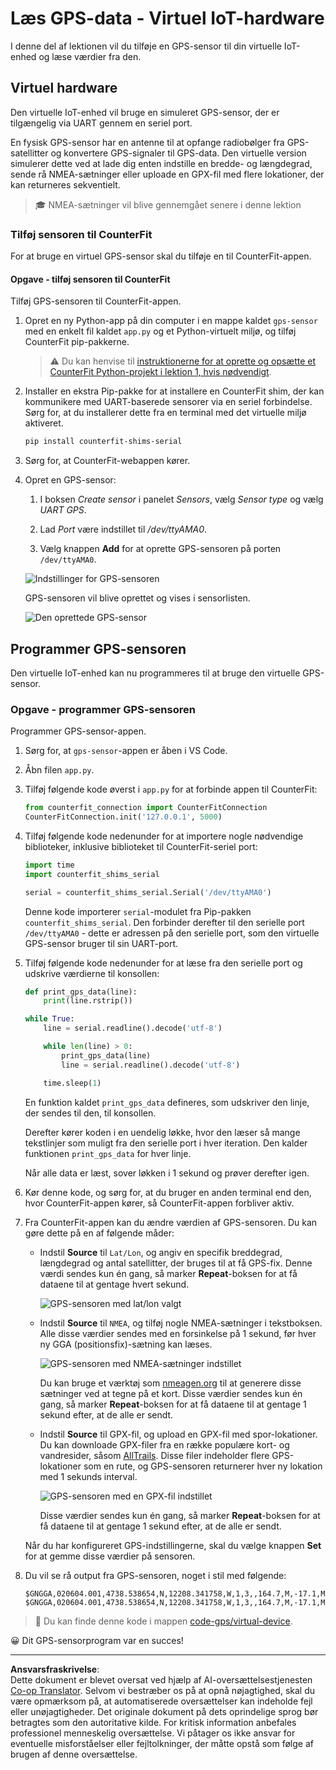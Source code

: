 <!--
CO_OP_TRANSLATOR_METADATA:
{
  "original_hash": "64f18a8f8aaa1fef5e7320e0992d8b3a",
  "translation_date": "2025-08-27T21:27:06+00:00",
  "source_file": "3-transport/lessons/1-location-tracking/virtual-device-gps-sensor.md",
  "language_code": "da"
}
-->
# Læs GPS-data - Virtuel IoT-hardware

I denne del af lektionen vil du tilføje en GPS-sensor til din virtuelle IoT-enhed og læse værdier fra den.

## Virtuel hardware

Den virtuelle IoT-enhed vil bruge en simuleret GPS-sensor, der er tilgængelig via UART gennem en seriel port.

En fysisk GPS-sensor har en antenne til at opfange radiobølger fra GPS-satellitter og konvertere GPS-signaler til GPS-data. Den virtuelle version simulerer dette ved at lade dig enten indstille en bredde- og længdegrad, sende rå NMEA-sætninger eller uploade en GPX-fil med flere lokationer, der kan returneres sekventielt.

> 🎓 NMEA-sætninger vil blive gennemgået senere i denne lektion

### Tilføj sensoren til CounterFit

For at bruge en virtuel GPS-sensor skal du tilføje en til CounterFit-appen.

#### Opgave - tilføj sensoren til CounterFit

Tilføj GPS-sensoren til CounterFit-appen.

1. Opret en ny Python-app på din computer i en mappe kaldet `gps-sensor` med en enkelt fil kaldet `app.py` og et Python-virtuelt miljø, og tilføj CounterFit pip-pakkerne.

    > ⚠️ Du kan henvise til [instruktionerne for at oprette og opsætte et CounterFit Python-projekt i lektion 1, hvis nødvendigt](../../../1-getting-started/lessons/1-introduction-to-iot/virtual-device.md).

1. Installer en ekstra Pip-pakke for at installere en CounterFit shim, der kan kommunikere med UART-baserede sensorer via en seriel forbindelse. Sørg for, at du installerer dette fra en terminal med det virtuelle miljø aktiveret.

    ```sh
    pip install counterfit-shims-serial
    ```

1. Sørg for, at CounterFit-webappen kører.

1. Opret en GPS-sensor:

    1. I boksen *Create sensor* i panelet *Sensors*, vælg *Sensor type* og vælg *UART GPS*.

    1. Lad *Port* være indstillet til */dev/ttyAMA0*.

    1. Vælg knappen **Add** for at oprette GPS-sensoren på porten `/dev/ttyAMA0`.

    ![Indstillinger for GPS-sensoren](../../../../../translated_images/counterfit-create-gps-sensor.6385dc9357d85ad1d47b4abb2525e7651fd498917d25eefc5a72feab09eedc70.da.png)

    GPS-sensoren vil blive oprettet og vises i sensorlisten.

    ![Den oprettede GPS-sensor](../../../../../translated_images/counterfit-gps-sensor.3fbb15af0a5367566f2f11324ef5a6f30861cdf2b497071a5e002b7aa473550e.da.png)

## Programmer GPS-sensoren

Den virtuelle IoT-enhed kan nu programmeres til at bruge den virtuelle GPS-sensor.

### Opgave - programmer GPS-sensoren

Programmer GPS-sensor-appen.

1. Sørg for, at `gps-sensor`-appen er åben i VS Code.

1. Åbn filen `app.py`.

1. Tilføj følgende kode øverst i `app.py` for at forbinde appen til CounterFit:

    ```python
    from counterfit_connection import CounterFitConnection
    CounterFitConnection.init('127.0.0.1', 5000)
    ```

1. Tilføj følgende kode nedenunder for at importere nogle nødvendige biblioteker, inklusive biblioteket til CounterFit-seriel port:

    ```python
    import time
    import counterfit_shims_serial
    
    serial = counterfit_shims_serial.Serial('/dev/ttyAMA0')
    ```

    Denne kode importerer `serial`-modulet fra Pip-pakken `counterfit_shims_serial`. Den forbinder derefter til den serielle port `/dev/ttyAMA0` - dette er adressen på den serielle port, som den virtuelle GPS-sensor bruger til sin UART-port.

1. Tilføj følgende kode nedenunder for at læse fra den serielle port og udskrive værdierne til konsollen:

    ```python
    def print_gps_data(line):
        print(line.rstrip())
    
    while True:
        line = serial.readline().decode('utf-8')
    
        while len(line) > 0:
            print_gps_data(line)
            line = serial.readline().decode('utf-8')
    
        time.sleep(1)
    ```

    En funktion kaldet `print_gps_data` defineres, som udskriver den linje, der sendes til den, til konsollen.

    Derefter kører koden i en uendelig løkke, hvor den læser så mange tekstlinjer som muligt fra den serielle port i hver iteration. Den kalder funktionen `print_gps_data` for hver linje.

    Når alle data er læst, sover løkken i 1 sekund og prøver derefter igen.

1. Kør denne kode, og sørg for, at du bruger en anden terminal end den, hvor CounterFit-appen kører, så CounterFit-appen forbliver aktiv.

1. Fra CounterFit-appen kan du ændre værdien af GPS-sensoren. Du kan gøre dette på en af følgende måder:

    * Indstil **Source** til `Lat/Lon`, og angiv en specifik breddegrad, længdegrad og antal satellitter, der bruges til at få GPS-fix. Denne værdi sendes kun én gang, så marker **Repeat**-boksen for at få dataene til at gentage hvert sekund.

      ![GPS-sensoren med lat/lon valgt](../../../../../translated_images/counterfit-gps-sensor-latlon.008c867d75464fbe7f84107cc57040df565ac07cb57d2f21db37d087d470197d.da.png)

    * Indstil **Source** til `NMEA`, og tilføj nogle NMEA-sætninger i tekstboksen. Alle disse værdier sendes med en forsinkelse på 1 sekund, før hver ny GGA (positionsfix)-sætning kan læses.

      ![GPS-sensoren med NMEA-sætninger indstillet](../../../../../translated_images/counterfit-gps-sensor-nmea.c62eea442171e17e19528b051b104cfcecdc9cd18db7bc72920f29821ae63f73.da.png)

      Du kan bruge et værktøj som [nmeagen.org](https://www.nmeagen.org) til at generere disse sætninger ved at tegne på et kort. Disse værdier sendes kun én gang, så marker **Repeat**-boksen for at få dataene til at gentage 1 sekund efter, at de alle er sendt.

    * Indstil **Source** til GPX-fil, og upload en GPX-fil med spor-lokationer. Du kan downloade GPX-filer fra en række populære kort- og vandresider, såsom [AllTrails](https://www.alltrails.com/). Disse filer indeholder flere GPS-lokationer som en rute, og GPS-sensoren returnerer hver ny lokation med 1 sekunds interval.

      ![GPS-sensoren med en GPX-fil indstillet](../../../../../translated_images/counterfit-gps-sensor-gpxfile.8310b063ce8a425ccc8ebeec8306aeac5e8e55207f007d52c6e1194432a70cd9.da.png)

      Disse værdier sendes kun én gang, så marker **Repeat**-boksen for at få dataene til at gentage 1 sekund efter, at de alle er sendt.

    Når du har konfigureret GPS-indstillingerne, skal du vælge knappen **Set** for at gemme disse værdier på sensoren.

1. Du vil se rå output fra GPS-sensoren, noget i stil med følgende:

    ```output
    $GNGGA,020604.001,4738.538654,N,12208.341758,W,1,3,,164.7,M,-17.1,M,,*67
    $GNGGA,020604.001,4738.538654,N,12208.341758,W,1,3,,164.7,M,-17.1,M,,*67
    ```

> 💁 Du kan finde denne kode i mappen [code-gps/virtual-device](../../../../../3-transport/lessons/1-location-tracking/code-gps/virtual-device).

😀 Dit GPS-sensorprogram var en succes!

---

**Ansvarsfraskrivelse**:  
Dette dokument er blevet oversat ved hjælp af AI-oversættelsestjenesten [Co-op Translator](https://github.com/Azure/co-op-translator). Selvom vi bestræber os på at opnå nøjagtighed, skal du være opmærksom på, at automatiserede oversættelser kan indeholde fejl eller unøjagtigheder. Det originale dokument på dets oprindelige sprog bør betragtes som den autoritative kilde. For kritisk information anbefales professionel menneskelig oversættelse. Vi påtager os ikke ansvar for eventuelle misforståelser eller fejltolkninger, der måtte opstå som følge af brugen af denne oversættelse.